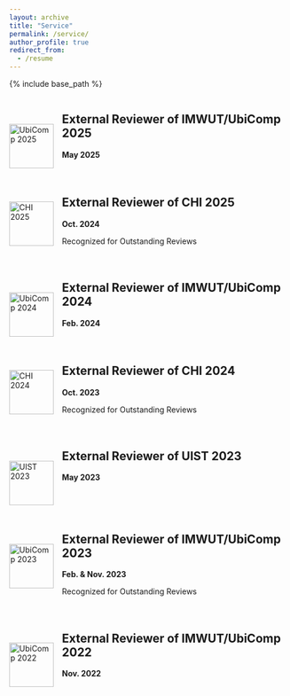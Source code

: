 ```yaml
---
layout: archive
title: "Service"
permalink: /service/
author_profile: true
redirect_from:
  - /resume
---
```


{% include base_path %}

<div style="display: flex; align-items: flex-start; margin-bottom: 20px;">
    <img src="https://keli97.github.io/files/service/ubicomp_2025.png" alt="UbiComp 2025" style="width: 80px; height: auto; margin-right: 15px; margin-top: 50px;">
    <div>
        <h2>External Reviewer of IMWUT/UbiComp 2025</h2>
        <p><strong>May 2025</strong></p>
    </div>
</div>

<div style="display: flex; align-items: flex-start; margin-bottom: 20px;">
    <img src="https://keli97.github.io/files/service/chi_2025.png" alt="CHI 2025" style="width: 80px; height: auto; margin-right: 15px; margin-top: 40px;">
    <div>
        <h2>External Reviewer of CHI 2025</h2>
        <p><strong>Oct. 2024</strong></p>
        <p>Recognized for Outstanding Reviews</p>
    </div>
</div>

<div style="display: flex; align-items: flex-start; margin-bottom: 20px;">
    <img src="https://keli97.github.io/files/service/ubicomp_2024.jpg" alt="UbiComp 2024" style="width: 80px; height: auto; margin-right: 15px; margin-top: 50px;">
    <div>
        <h2>External Reviewer of IMWUT/UbiComp 2024</h2>
        <p><strong>Feb. 2024</strong></p>
    </div>
</div>

<div style="display: flex; align-items: flex-start; margin-bottom: 20px;">
    <img src="https://keli97.github.io/files/service/chi_2024.png" alt="CHI 2024" style="width: 80px; height: auto; margin-right: 15px; margin-top: 40px;">
    <div>
        <h2>External Reviewer of CHI 2024</h2>
        <p><strong>Oct. 2023</strong></p>
        <p>Recognized for Outstanding Reviews</p>
    </div>
</div>

<div style="display: flex; align-items: flex-start; margin-bottom: 20px;">
    <img src="https://keli97.github.io/files/service/uist_2023.jpg" alt="UIST 2023" style="width: 80px; height: auto; margin-right: 15px; margin-top: 50px;">
    <div>
        <h2>External Reviewer of UIST 2023</h2>
        <p><strong>May 2023</strong></p>
    </div>
</div>

<div style="display: flex; align-items: flex-start; margin-bottom: 20px;">
    <img src="https://keli97.github.io/files/service/ubicomp_2023.png" alt="UbiComp 2023" style="width: 80px; height: auto; margin-right: 15px; margin-top: 50px;">
    <div>
        <h2>External Reviewer of IMWUT/UbiComp 2023</h2>
        <p><strong>Feb. & Nov. 2023</strong></p>
        <p>Recognized for Outstanding Reviews</p>
    </div>
</div>

<div style="display: flex; align-items: flex-start; margin-bottom: 20px;">
    <img src="https://keli97.github.io/files/service/ubicomp_2022.png" alt="UbiComp 2022" style="width: 80px; height: auto; margin-right: 15px; margin-top: 50px;">
    <div>
        <h2>External Reviewer of IMWUT/UbiComp 2022</h2>
        <p><strong>Nov. 2022</strong></p>
    </div>
</div>
